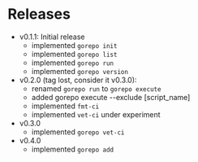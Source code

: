 # Releases

- v0.1.1: Initial release
  - implemented `gorepo init`
  - implemented `gorepo list`
  - implemented `gorepo run`
  - implemented `gorepo version`
- v0.2.0 (tag lost, consider it v0.3.0):
  - renamed `gorepo run` to `gorepo execute`
  - added gorepo execute --exclude [script_name]
  - implemented `fmt-ci`
  - implemented `vet-ci` under experiment
- v0.3.0
  - implemented `gorepo vet-ci`
- v0.4.0
  - implemented `gorepo add`